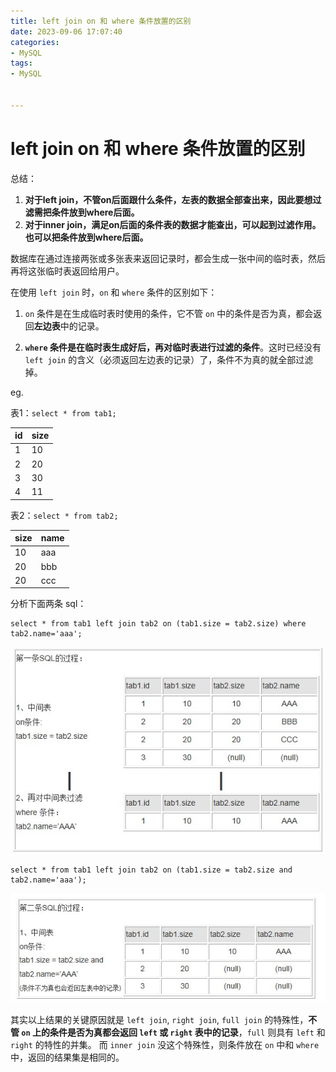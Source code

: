```yaml
---
title: left join on 和 where 条件放置的区别
date: 2023-09-06 17:07:40
categories:
- MySQL
tags:
- MySQL


---
```


# left join on 和 where 条件放置的区别

总结：

1. **对于left join，不管on后面跟什么条件，左表的数据全部查出来，因此要想过滤需把条件放到where后面。**
2. **对于inner join，满足on后面的条件表的数据才能查出，可以起到过滤作用。也可以把条件放到where后面。**

数据库在通过连接两张或多张表来返回记录时，都会生成一张中间的临时表，然后再将这张临时表返回给用户。

在使用 `left join` 时，`on` 和 `where` 条件的区别如下：

1. `on` 条件是在生成临时表时使用的条件，它不管 `on` 中的条件是否为真，都会返回**左边表**中的记录。

2. **`where` 条件是在临时表生成好后，再对临时表进行过滤的条件**。这时已经没有 `left join` 的含义（必须返回左边表的记录）了，条件不为真的就全部过滤掉。

eg.

表1：`select * from tab1;`

| id   | size |
| ---- | ---- |
| 1    | 10   |
| 2    | 20   |
| 3    | 30   |
| 4    | 11   |

表2：`select * from tab2;`

| size | name |
| ---- | ---- |
| 10   | aaa  |
| 20   | bbb  |
| 20   | ccc  |

分析下面两条 sql：

```
select * from tab1 left join tab2 on (tab1.size = tab2.size) where tab2.name='aaa';
```

![sql1](/img/MySQL/leftjoinon_where1.jpg)

```
select * from tab1 left join tab2 on (tab1.size = tab2.size and tab2.name='aaa');
```

![sql2](/img/MySQL/leftjoinon_where2.jpg)

其实以上结果的关键原因就是 `left join`, `right join`, `full join` 的特殊性，**不管 `on` 上的条件是否为真都会返回 `left` 或 `right` 表中的记录**，`full` 则具有 `left` 和 `right` 的特性的并集。 而 `inner join` 没这个特殊性，则条件放在 `on` 中和 `where` 中，返回的结果集是相同的。
